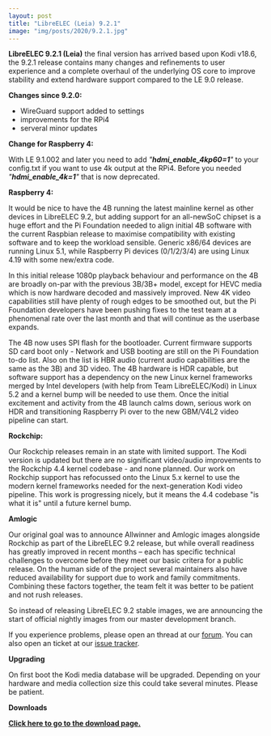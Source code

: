 ```yaml
---
layout: post
title: "LibreELEC (Leia) 9.2.1"
image: "img/posts/2020/9.2.1.jpg"
---
```


**LibreELEC 9.2.1 (Leia)** the final version has arrived based upon Kodi v18.6, the 9.2.1 release contains many changes and refinements to user experience and a complete overhaul of the underlying OS core to improve stability and extend hardware support compared to the LE 9.0 release.  

**Changes since 9.2.0:**

- WireGuard support added to settings
- improvements for the RPi4
- serveral minor updates

**Change for Raspberry 4:**

With LE 9.1.002 and later you need to add _"**hdmi\_enable\_4kp60=1**"_ to your config.txt if you want to use 4k output at the RPi4. Before you needed _"**hdmi\_enable\_4k=1**"_ that is now deprecated.

**Raspberry 4:**

It would be nice to have the 4B running the latest mainline kernel as other devices in LibreELEC 9.2, but adding support for an all-newSoC chipset is a huge effort and the Pi Foundation needed to align initial 4B software with the current Raspbian release to maximise compatibility with existing software and to keep the workload sensible. Generic x86/64 devices are running Linux 5.1, while Raspberry Pi devices (0/1/2/3/4) are using Linux 4.19 with some new/extra code.

In this initial release 1080p playback behaviour and performance on the 4B are broadly on-par with the previous 3B/3B+ model, except for HEVC media which is now hardware decoded and massively improved. New 4K video capabilities still have plenty of rough edges to be smoothed out, but the Pi Foundation developers have been pushing fixes to the test team at a phenomenal rate over the last month and that will continue as the userbase expands.

The 4B now uses SPI flash for the bootloader. Current firmware supports SD card boot only - Network and USB booting are still on the Pi Foundation to-do list. Also on the list is HBR audio (current audio capabilities are the same as the 3B) and 3D video. The 4B hardware is HDR capable, but software support has a dependency on the new Linux kernel frameworks merged by Intel developers (with help from Team LibreELEC/Kodi) in Linux 5.2 and a kernel bump will be needed to use them. Once the initial excitement and activity from the 4B launch calms down, serious work on HDR and transitioning Raspberry Pi over to the new GBM/V4L2 video pipeline can start.

**Rockchip:**

Our Rockchip releases remain in an state with limited support. The Kodi version is updated but there are no significant video/audio improvements to the Rockchip 4.4 kernel codebase - and none planned. Our work on Rockchip support has refocussed onto the Linux 5.x kernel to use the modern kernel frameworks needed for the next-generation Kodi video pipeline. This work is progressing nicely, but it means the 4.4 codebase "is what it is" until a future kernel bump.

**Amlogic**

Our original goal was to announce Allwinner and Amlogic images alongside Rockchip as part of the LibreELEC 9.2 release, but while overall readiness has greatly improved in recent months – each has specific technical challenges to overcome before they meet our basic critera for a public release. On the human side of the project several maintainers also have reduced availability for support due to work and family commitments. Combining these factors together, the team felt it was better to be patient and not rush releases.  
  
So instead of releasing LibreELEC 9.2 stable images, we are announcing the start of official nightly images from our master development branch.

If you experience problems, please open an thread at our [forum](https://forum.libreelec.tv). You can also open an ticket at our [issue tracker](https://forum.libreelec.tv/core/ticketsystem/).

**Upgrading**

On first boot the Kodi media database will be upgraded. Depending on your hardware and media collection size this could take several minutes. Please be patient.

**Downloads**

[**Click here to go to the download page.**](https://libreelec.tv/downloads_new/)
